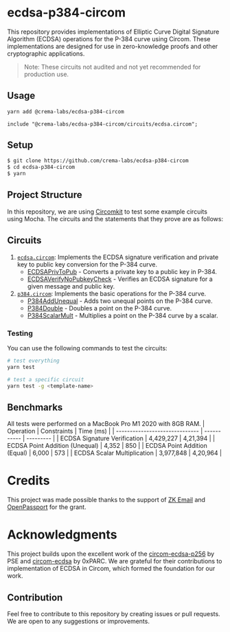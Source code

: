 # ecdsa-p384-circom

This repository provides implementations of Elliptic Curve Digital Signature Algorithm (ECDSA) operations for the P-384 curve using Circom. These implementations are designed for use in zero-knowledge proofs and other cryptographic applications.

> Note: These circuits not audited and not yet recommended for production use.

## Usage

```bash
yarn add @crema-labs/ecdsa-p384-circom
```

```circom
include "@crema-labs/ecdsa-p384-circom/circuits/ecdsa.circom";
```

## Setup

```sh
$ git clone https://github.com/crema-labs/ecdsa-p384-circom
$ cd ecdsa-p384-circom
$ yarn
```

## Project Structure

In this repository, we are using [Circomkit](https://github.com/erhant/circomkit) to test some example circuits using Mocha. The circuits and the statements that they prove are as follows:

## Circuits

1. [`ecdsa.circom`](https://github.com/crema-labs/ecdsa-p384-circom/blob/main/circuits/ecdsa.circom): Implements the ECDSA signature verification and private key to public key conversion for the P-384 curve.
   - [ECDSAPrivToPub](https://github.com/crema-labs/ecdsa-p384-circom/blob/main/circuits/ecdsa.circom#L13) - Converts a private key to a public key in P-384.
   - [ECDSAVerifyNoPubkeyCheck](https://github.com/crema-labs/ecdsa-p384-circom/blob/main/circuits/ecdsa.circom#L131) - Verifies an ECDSA signature for a given message and public key.
2. [`p384.circom`](https://github.com/crema-labs/ecdsa-p384-circom/blob/main/circuits/p384.circom): Implements the basic operations for the P-384 curve.
   - [P384AddUnequal](https://github.com/crema-labs/ecdsa-p384-circom/blob/main/circuits/p384.circom#L14) - Adds two unequal points on the P-384 curve.
   - [P384Double](https://github.com/crema-labs/ecdsa-p384-circom/blob/main/circuits/p384.circom#L34) - Doubles a point on the P-384 curve.
   - [P384ScalarMult](https://github.com/crema-labs/ecdsa-p384-circom/blob/main/circuits/p384.circom#L56) - Multiplies a point on the P-384 curve by a scalar.

### Testing

You can use the following commands to test the circuits:

```sh
# test everything
yarn test

# test a specific circuit
yarn test -g <template-name>
```

## Benchmarks

All tests were performed on a MacBook Pro M1 2020 with 8GB RAM.
| Operation | Constraints | Time (ms) |
| ------------------------------ | ----------- | --------- |
| ECDSA Signature Verification | 4,429,227 | 4,21,394 |
| ECDSA Point Addition (Unequal) | 4,352 | 850 |
| ECDSA Point Addition (Equal) | 6,000 | 573 |
| ECDSA Scalar Multiplication | 3,977,848 | 4,20,964 |

# Credits

This project was made possible thanks to the support of [ZK Email](https://github.com/zkemail) and [OpenPassport](https://github.com/zk-passport) for the grant.

# Acknowledgments

This project builds upon the excellent work of the [circom-ecdsa-p256](https://github.com/privacy-scaling-explorations/circom-ecdsa-p256) by PSE and [circom-ecdsa](https://github.com/0xPARC/circom-ecdsa) by 0xPARC. We are grateful for their contributions to implementation of ECDSA in Circom, which formed the foundation for our work.

## Contribution

Feel free to contribute to this repository by creating issues or pull requests. We are open to any suggestions or improvements.
